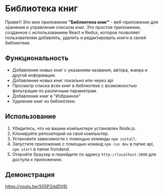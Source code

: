 # Библиотека книг

Привет! Это мое приложение **"Библиотека книг"** - веб-приложение для хранения и управления списком книг. Это простое приложение, созданное с использованием React и Redux, которое позволяет пользователям добавлять, удалять и редактировать книги в своей библиотеке.

## Функциональность

- Добавление новых книг с указанием названия, автора, жанра и другой информации.
- Добавление новых книг локально или через api
- Просмотр списка всех книг в библиотеке с возможностью фильтрации по различным параметрам.
- Добавление книг в "Избранное"
- Удаление книг из библиотеки.

## Использование

1. Убедитесь, что на вашем компьютере установлен Node.js.
2. Клонируйте репозиторий на свой компьютер.
3. Установите зависимости с помощью команды `npm install`.
4. Запустите приложение с помощью команд `npm run dev` в папке api, `npm start` в папке frondend.
5. Откройте браузер и перейдите по адресу `http://localhost:3000` для доступа к приложению.

## Демонстрация
https://youtu.be/S05P2ddDV6I
